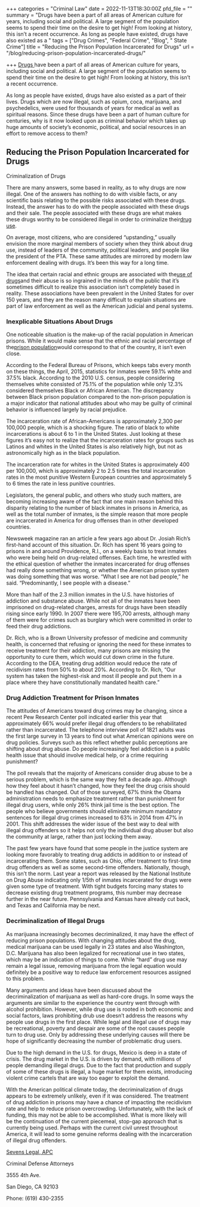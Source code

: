 +++
categories = "Criminal Law"
date = 2022-11-13T18:30:00Z
pfd_file = ""
summary = "Drugs have been a part of all areas of American culture for years, including social and political. A large segment of the population seems to spend their time on the desire to get high! From looking at history, this isn’t a recent occurrence. As long as people have existed, drugs have also existed as a "
tags = ["Drug Crimes", "Federal Crime", "Blog", " State Crime"]
title = "Reducing the Prison Population Incarcerated for Drugs"
url = "/blog/reducing-prison-population-incarcerated-drugs/"

+++
[Drugs ](https://www.sevenslegal.com/)have been a part of all areas of American culture for years, including social and political. A large segment of the population seems to spend their time on the desire to get high! From looking at history, this isn’t a recent occurrence.

As long as people have existed, drugs have also existed as a part of their lives. Drugs which are now illegal, such as opium, coca, marijuana, and psychedelics, were used for thousands of years for medical as well as spiritual reasons. Since these drugs have been a part of human culture for centuries, why is it now looked upon as criminal behavior which takes up huge amounts of society’s economic, political, and social resources in an effort to remove access to them?

## Reducing the Prison Population Incarcerated for Drugs

Criminalization of Drugs

There are many answers, some based in reality, as to why drugs are now illegal. One of the answers has nothing to do with visible facts, or any scientific basis relating to the possible risks associated with these drugs. Instead, the answer has to do with the people associated with these drugs and their sale. The people associated with these drugs are what makes these drugs worthy to be considered illegal in order to criminalize their[drug use](https://www.sevenslegal.com/).

On average, most citizens, who are considered “upstanding,” usually envision the more marginal members of society when they think about drug use, instead of leaders of the community, political leaders, and people like the president of the PTA. These same attitudes are mirrored by modern law enforcement dealing with drugs. It’s been this way for a long time.

The idea that certain racial and ethnic groups are associated with the[use of drugs](https://www.sevenslegal.com/)and their abuse is so ingrained in the minds of the public that it’s sometimes difficult to realize this association isn’t completely based in reality. These associations have been prevalent in the United States for over 150 years, and they are the reason many difficult to explain situations are part of law enforcement as well as the American judicial and penal systems.

### Inexplicable Situations About Drugs

One noticeable situation is the make-up of the racial population in American prisons. While it would make sense that the ethnic and racial percentage of the[prison population](https://www.sevenslegal.com/)would correspond to that of the country, it isn’t even close.

According to the Federal Bureau of Prisons, which keeps tabs every month on these things, the April, 2015, statistics for inmates were 59.1% white and 37.5% black. According to the 2010 U.S. census, people considering themselves white consisted of 75.1% of the population while only 12.3% considered themselves Black or African American. The discrepancy between Black prison population compared to the non-prison population is a major indicator that national attitudes about who may be guilty of criminal behavior is influenced largely by racial prejudice.

The incarceration rate of African-Americans is approximately 2,300 per 100,000 people, which is a shocking figure. The ratio of black to white incarcerations is about 6 to 1 in the United States. Just looking at these figures it’s easy not to realize that the incarceration rates for groups such as Latinos and whites in the United States is also relatively high, but not as astronomically high as in the black population.

The incarceration rate for whites in the United States is approximately 400 per 100,000, which is approximately 2 to 2.5 times the total incarceration rates in the most punitive Western European countries and approximately 5 to 6 times the rate in less punitive countries.

Legislators, the general public, and others who study such matters, are becoming increasing aware of the fact that one main reason behind this disparity relating to the number of black inmates in prisons in America, as well as the total number of inmates, is the simple reason that more people are incarcerated in America for drug offenses than in other developed countries.

Newsweek magazine ran an article a few years ago about Dr. Josiah Rich’s first-hand account of this situation. Dr. Rich has spent 16 years going to prisons in and around Providence, R.I., on a weekly basis to treat inmates who were being held on drug-related offenses. Each time, he wrestled with the ethical question of whether the inmates incarcerated for drug offenses had really done something wrong, or whether the American prison system was doing something that was worse. “What I see are not bad people,” he said. “Predominantly, I see people with a disease.”

More than half of the 2.3 million inmates in the U.S. have histories of addiction and substance abuse. While not all of the inmates have been imprisoned on drug-related charges, arrests for drugs have been steadily rising since early 1990. In 2007 there were 195,700 arrests, although many of them were for crimes such as burglary which were committed in order to feed their drug addictions.

Dr. Rich, who is a Brown University professor of medicine and community health, is concerned that refusing or ignoring the need for these inmates to receive treatment for their addiction, many prisons are missing the opportunity to cure them, which would cut down crime in the future. According to the DEA, treating drug addition would reduce the rate of recidivism rates from 50% to about 20%. According to Dr. Rich, “Our system has taken the highest-risk and most ill people and put them in a place where they have constitutionally mandated health care.”

### Drug Addiction Treatment for Prison Inmates

The attitudes of Americans toward drug crimes may be changing, since a recent Pew Research Center poll indicated earlier this year that approximately 66% would prefer illegal drug offenders to be rehabilitated rather than incarcerated. The telephone interview poll of 1821 adults was the first large survey in 13 years to find out what American opinions were on drug policies. Surveys such as this reflect whether public perceptions are shifting about drug abuse. Do people increasingly feel addiction is a public health issue that should involve medical help, or a crime requiring punishment?

The poll reveals that the majority of Americans consider drug abuse to be a serious problem, which is the same way they felt a decade ago. Although how they feel about it hasn’t changed, how they feel the drug crisis should be handled has changed. Out of those surveyed, 67% think the Obama administration needs to emphasize treatment rather than punishment for illegal drug users, while only 26% think jail time is the best option. The people who believe governments should eliminate minimum mandatory sentences for illegal drug crimes increased to 63% in 2014 from 47% in 2001. This shift addresses the wider issue of the best way to deal with illegal drug offenders so it helps not only the individual drug abuser but also the community at large, rather than just locking them away.

The past few years have found that some people in the justice system are looking more favorably to treating drug addicts in addition to or instead of incarcerating them. Some states, such as Ohio, offer treatment to first-time drug offenders as well as some second-time offenders. Nationally, though, this isn’t the norm. Last year a report was released by the National Institute on Drug Abuse indicating only 1/5th of inmates incarcerated for drugs were given some type of treatment. With tight budgets forcing many states to decrease existing drug treatment programs, this number may decrease further in the near future. Pennsylvania and Kansas have already cut back, and Texas and California may be next.

### Decriminalization of Illegal Drugs

As marijuana increasingly becomes decriminalized, it may have the effect of reducing prison populations. With changing attitudes about the drug, medical marijuana can be used legally in 23 states and also Washington, D.C. Marijuana has also been legalized for recreational use in two states, which may be an indication of things to come. While “hard” drug use may remain a legal issue, removing marijuana from the legal equation would definitely be a positive way to reduce law enforcement resources assigned to this problem.

Many arguments and ideas have been discussed about the decriminalization of marijuana as well as hard-core drugs. In some ways the arguments are similar to the experience the country went through with alcohol prohibition. However, while drug use is rooted in both economic and social factors, laws prohibiting drub use doesn’t address the reasons why people use drugs in the first place. While legal and illegal use of drugs may be recreational, poverty and despair are some of the root causes people turn to drug use. Only by addressing these underlying causes will there be hope of significantly decreasing the number of problematic drug users.

Due to the high demand in the U.S. for drugs, Mexico is deep in a state of crisis. The drug market in the U.S. is driven by demand, with millions of people demanding illegal drugs. Due to the fact that production and supply of some of these drugs is illegal, a huge market for them exists, introducing violent crime cartels that are way too eager to exploit the demand.

With the American political climate today, the decriminalization of drugs appears to be extremely unlikely, even if it was considered. The treatment of drug addiction in prisons may have a chance of impacting the recidivism rate and help to reduce prison overcrowding. Unfortunately, with the lack of funding, this may not be able to be accomplished. What is more likely will be the continuation of the current piecemeal, stop-gap approach that is currently being used. Perhaps with the current civil unrest throughout America, it will lead to some genuine reforms dealing with the incarceration of illegal drug offenders.

[Sevens Legal, APC](https://www.sevenslegal.com/ "Sevens Legal, APC")

Criminal Defense Attorneys

3555 4th Ave.

San Diego, CA 92103

Phone: (619) 430-2355